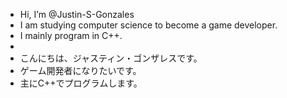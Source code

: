 - Hi, I’m @Justin-S-Gonzales
- I am studying computer science to become a game developer.
- I mainly program in C++.
- 
- こんにちは、ジャスティン・ゴンザレスです。
- ゲーム開発者になりたいです。
- 主にC++でプログラムします。

<!---
Justin-S-Gonzales/Justin-S-Gonzales is a ✨ special ✨ repository because its `README.md` (this file) appears on your GitHub profile.
You can click the Preview link to take a look at your changes.
--->

